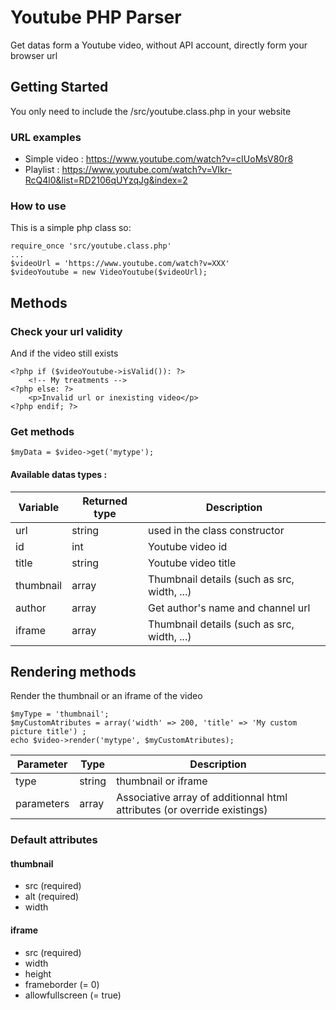 # Youtube PHP Parser

Get datas form a Youtube video, without API account, directly form your browser url 

## Getting Started

You only need to include the /src/youtube.class.php in your website

### URL examples

* Simple video : https://www.youtube.com/watch?v=cIUoMsV80r8
* Playlist : https://www.youtube.com/watch?v=VIkr-RcQ4l0&list=RD2106qUYzqJg&index=2

### How to use

This is a simple php class so:

```
require_once 'src/youtube.class.php'
...
$videoUrl = 'https://www.youtube.com/watch?v=XXX'
$videoYoutube = new VideoYoutube($videoUrl);
```

## Methods

### Check your url validity 

And if the video still exists

```
<?php if ($videoYoutube->isValid()): ?>
    <!-- My treatments -->
<?php else: ?>
    <p>Invalid url or inexisting video</p>
<?php endif; ?>
```

### Get methods

```
$myData = $video->get('mytype');
```

#### Available datas types :

| Variable | Returned type | Description |
|---|---|---|
| url | string | used in the class constructor |
| id | int | Youtube video id |
| title | string | Youtube video title |
| thumbnail | array | Thumbnail details (such as src, width, ...) |
| author | array | Get author's name and channel url |
| iframe | array | Thumbnail details (such as src, width, ...) |

## Rendering methods

Render the thumbnail or an iframe of the video

```
$myType = 'thumbnail';
$myCustomAtributes = array('width' => 200, 'title' => 'My custom picture title') ;
echo $video->render('mytype', $myCustomAtributes);
```

| Parameter | Type | Description |
|---|---|---|
| type | string | thumbnail or iframe |
| parameters | array | Associative array of additionnal html attributes (or override existings)

### Default attributes

#### thumbnail

* src (required)
* alt (required)
* width

#### iframe

* src (required)
* width 
* height
* frameborder (= 0)
* allowfullscreen (= true)
